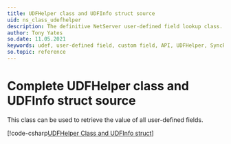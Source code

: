 ```yaml
---
title: UDFHelper class and UDFInfo struct source
uid: ns_class_udefhelper
description: The definitive NetServer user-defined field lookup class.
author: Tony Yates
so.date: 11.05.2021
keywords: udef, user-defined field, custom field, API, UDFHelper, SyncRoot, GetUDFInfo, SetUDFValue, UDFSearch, GetUDFColumnID, GetUDFData
so.topic: reference
---
```


# Complete UDFHelper class and UDFInfo struct source

This class can be used to retrieve the value of all user-defined fields.

[!code-csharp[UDFHelper Class and UDFInfo struct](includes/class-udefhelper.cs)]
